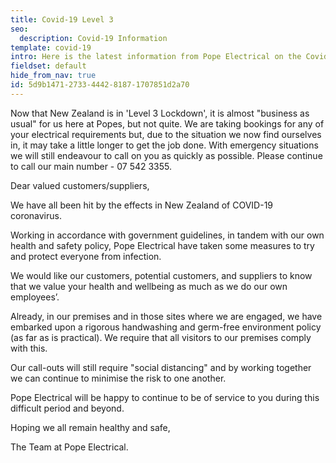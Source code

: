 ```yaml
---
title: Covid-19 Level 3
seo:
  description: Covid-19 Information
template: covid-19
intro: Here is the latest information from Pope Electrical on the Covid-19 outbreak.
fieldset: default
hide_from_nav: true
id: 5d9b1471-2733-4442-8187-1707851d2a70
---
```

Now that New Zealand is in 'Level 3 Lockdown', it is almost "business as usual" for us here at Popes, but not quite.
We are taking bookings for any of your electrical requirements but, due to the situation we now find ourselves in, it may take a little longer to get the job done.  With emergency situations we will still endeavour to call on you as quickly as possible. Please continue to call our main number -  07 542 3355.

Dear valued customers/suppliers,

We have all been hit by the effects in New Zealand of COVID-19 coronavirus.

Working in accordance with government guidelines, in tandem with our own health and safety policy, Pope Electrical have taken some measures to try and protect everyone from infection.

We would like our customers, potential customers, and suppliers to know that we value your health and wellbeing as much as we do our own employees’. 

Already, in our premises and in those sites where we are engaged, we have embarked upon a rigorous handwashing and germ-free environment policy (as far as is practical). We require that all visitors to our premises comply with this.

Our call-outs will still require "social distancing" and by working together we can continue to minimise the risk to one another.

Pope Electrical will be happy to continue to be of service to you during this difficult period and beyond.

Hoping we all remain healthy and safe,

The Team at Pope Electrical.
